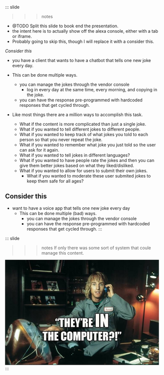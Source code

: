 
::: slide

>>> notes
- @TODO Split this slide to book end the presentation.
- the intent here is to actually show off the alexa console, either with a tab or iframe.
- Probably going to skip this, though I will replace it with a consider this.

*Consider this*
- you have a client that wants to have a chatbot that tells one new joke every day.
- This can be done multiple ways.
  - you can manage the jokes through the vendor console
    - log in every day at the same time, every morning, and copying in the joke.
  - you can have the response pre-programmed with hardcoded responses that get cycled through.

- Like most things there are a million ways to accomplish this task.
  - What if the content is more complicated than just a single joke.
  - What if you wanted to tell different jokes to different people.
  - What if you wanted to keep track of what jokes you told to each person so that you never repeat the joke.
  - What if you wanted to remember what joke you just told so the user can ask for it again.
  - What if you wanted to tell jokes in different languages?
  - What if you wanted to have people rate the jokes and then you can give them better jokes based on what they liked/disliked.
  - What if you wanted to allow for users to submit their own jokes.
    - What if you wanted to moderate these user submited jokes to keep them safe for all ages?

>>>

## Consider this

- want to have a voice app that tells one new joke every day
  - This can be done multiple (bad) ways.
    - you can manage the jokes through the vendor console
    - you can have the response pre-programmed with hardcoded responses that get cycled through.
:::

::: slide

>>> notes
If only there was some sort of system that coule manage this content.
>>>

![The Files are in the computer](/content/images/inthecomputer.jpg)
:::
